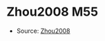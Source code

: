 <a name="material" />

# Zhou2008 M55
<script type="application/ld+json">
  {
    "@context": "https://schema.org/",
    "@type": "ChemicalSubstance",
    "http://purl.org/dc/terms/conformsTo":
      {
        "@type": "CreativeWork",
        "@id": "https://bioschemas.org/profiles/ChemicalSubstance/0.4-RELEASE/"
      },
    "@id": "https://egonw.github.io/nanowiki/nanowiki267.html#material",
    "name": "Zhou2008 M55",
    "sameAs": "http://127.0.0.1/mediawiki/index.php/Special:URIResolver/Zhou2008_M55"
  }
</script>


* Source: [Zhou2008](Zhou2008.md)

